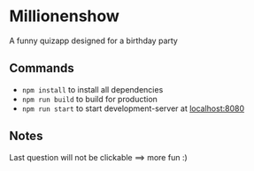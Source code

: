 # Millionenshow
A funny quizapp designed for a birthday party

## Commands
* `npm install` to install all dependencies
* `npm run build` to build for production
* `npm run start` to start development-server at [localhost:8080](https://localhost:8080)

## Notes
Last question will not be clickable ==> more fun :)
